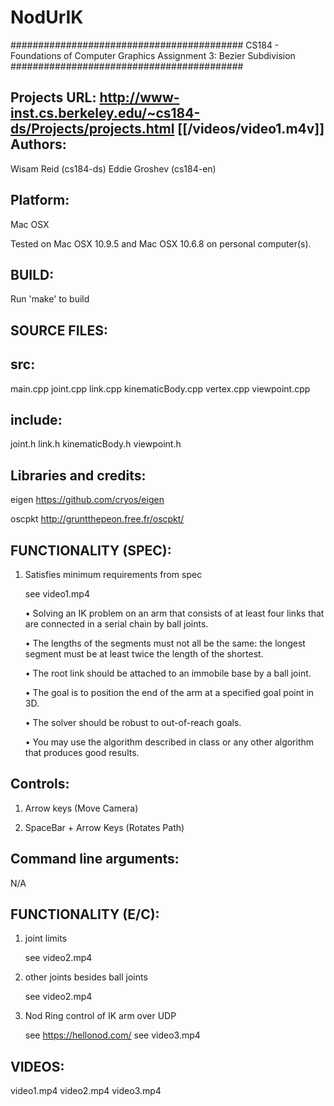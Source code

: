 NodUrIK
=======
##########################################
CS184 - Foundations of Computer Graphics
Assignment 3: Bezier Subdivision
##########################################

Projects URL: http://www-inst.cs.berkeley.edu/~cs184-ds/Projects/projects.html
[[/videos/video1.m4v]]
Authors:
----------
Wisam Reid (cs184-ds)
Eddie Groshev (cs184-en)

Platform:
-----------
Mac OSX

Tested on Mac OSX 10.9.5 and Mac OSX 10.6.8 on personal computer(s).

BUILD:
--------
Run 'make' to build

SOURCE FILES:
---------------
src:
---
main.cpp
joint.cpp
link.cpp
kinematicBody.cpp
vertex.cpp
viewpoint.cpp


include:
-------
joint.h
link.h
kinematicBody.h
viewpoint.h

Libraries and credits:
------------------------
eigen
https://github.com/cryos/eigen

oscpkt
http://gruntthepeon.free.fr/oscpkt/

FUNCTIONALITY (SPEC):
-----------------------

1) Satisfies minimum requirements from spec

    see video1.mp4
    
    •	Solving an IK problem on an arm that consists of at least four links that are connected in a serial chain by ball joints. 

    •	The lengths of the segments must not all be the same: the longest segment must be at least twice the length of the shortest. 

    •	The root link should be attached to an immobile base by a ball joint. 

    •	The goal is to position the end of the arm at a specified goal point in 3D. 

    •	The solver should be robust to out-of-reach goals. 

    •	You may use the algorithm described in class or any other algorithm that produces good results. 

Controls:
--------

1) Arrow keys (Move Camera)

2) SpaceBar + Arrow Keys (Rotates Path)


Command line arguments:
----------------------

N/A


FUNCTIONALITY (E/C):
----------------------

1) joint limits 

    see video2.mp4


2) other joints besides ball joints 

    see video2.mp4

3) Nod Ring control of IK arm over UDP

    see https://hellonod.com/
    see video3.mp4



VIDEOS:
---------

video1.mp4
video2.mp4
video3.mp4
